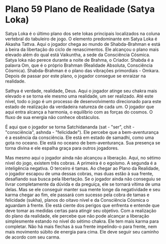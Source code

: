 # Plano 59 Plano de Realidade (Satya Loka)

Satya Loka é o último plano dos sete lokas principais localizados na coluna vertebral do tabuleiro de jogo. O elemento predominante em Satya Loka é Akasha Tattva. Aqui o jogador chega ao mundo de Shabda-Brahman e está à beira da libertação do ciclo de renascimentos. Ele alcançou o plano mais elevado além do qual está Vaikuntha, a sede da Consciência Cósmica. Satya loka não perece durante a noite de Brahma, o Criador. Shabda é a palavra Om, que é o próprio Brahman (Realidade Absoluta, Consciência Cósmica). Shabda-Brahman é o plano das vibrações primordiais - Omkara. Depois de passar por este plano, o jogador consegue se enraizar na realidade.

Sathya é verdade, realidade, Deus. Aqui o jogador atinge seu chakra mais elevado e se torna ele mesmo uma realidade, um ser realizado. Até este nível, todo o jogo é um processo de desenvolvimento direcionado para este estado de realização da verdadeira natureza de cada um. O jogador que aqui entra alcança a harmonia, o equilíbrio com as forças do cosmos. O fluxo de sua energia não conhece obstáculos.

É aqui que o jogador se torna Satchidananda (sat - "ser", chit - "consciência", ashnda - "felicidade"). Ele percebe que a bem-aventurança é a essência da consciência. Ele está em estado de samadhi, como uma gota no oceano. Ele está no oceano de bem-aventurança. Sua presença se torna divina e ele espalha graça para outros jogadores.

Mas mesmo aqui o jogador ainda não alcançou a liberação. Aqui, no sétimo nível do jogo, existem três cobras. A primeira é o egoísmo. A segunda é a inteligência negativa. O terceiro é tamas. Ao chegar ao Plano da Realidade, o jogador escapou de uma dessas cobras, mas duas estão à sua frente, desafiando sua busca pela libertação. Se o jogador ainda não conseguiu se livrar completamente da dúvida e da preguiça, ele se tornará vítima de uma delas. Mas se ele conseguir manter sua mente longe da negatividade e seu karma chegar ao fim, ele passará com sucesso pela cobra de tamas e felicidade (sukha), planos do oitavo nível e da Consciência Cósmica o aguardam à frente. Ele está ciente dos perigos que enfrenta e entende que deve tomar as medidas certas para atingir seu objetivo. Com a realização do plano da realidade, ele percebe que não pode alcançar a liberação simplesmente estando no nível do sétimo chakra. Ele tem mais karma para completar. Não há mais flechas à sua frente impelindo-o para frente, nem mais movimento súbito de energia para cima. Ele deve seguir seu caminho de acordo com seu carma.

